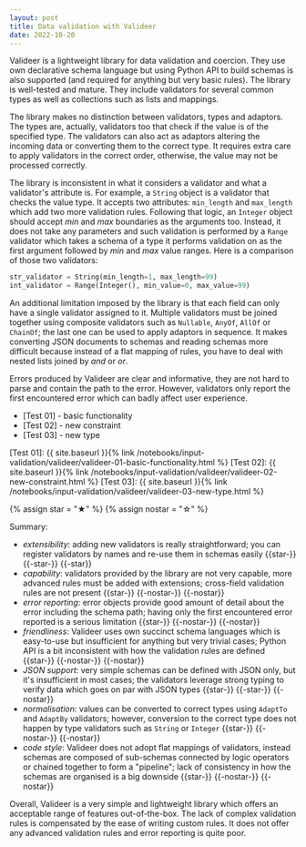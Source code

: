 ```yaml
---
layout: post
title: Data validation with Valideer
date: 2022-10-20
---
```


Valideer is a lightweight library for data validation and coercion.
They use own declarative schema language but using Python API to
build schemas is also supported (and required for anything but very
basic rules). The library is well-tested and mature. They include
validators for several common types as well as collections such as
lists and mappings.

The library makes no distinction between validators, types and
adaptors. The types are, actually, validators too that check if the
value is of the specified type. The validators can also act as
adaptors altering the incoming data or converting them to the correct
type. It requires extra care to apply validators in the correct order,
otherwise, the value may not be processed correctly.

The library is inconsistent in what it considers a validator and what
a validator's attribute is. For example, a `String` object is a
validator that checks the value type. It accepts two attributes:
`min_length` and `max_length` which add two more validation rules.
Following that logic, an `Integer` object should accept _min_ and
_max_ boundaries as the arguments too. Instead, it does not take any
parameters and such validation is performed by a `Range` validator
which takes a schema of a type it performs validation on as the first
argument followed by _min_ and _max_ value ranges. Here is a
comparison of those two validators:

```python
str_validator = String(min_length=1, max_length=99)
int_validator = Range(Integer(), min_value=0, max_value=99)
```

An additional limitation imposed by the library is that each field can
only have a single validator assigned to it. Multiple validators must
be joined together using composite validators such as `Nullable`,
`AnyOf`, `AllOf` or `ChainOf`; the last one can be used to apply
adaptors in sequence. It makes converting JSON documents to schemas
and reading schemas more difficult because instead of a flat mapping
of rules, you have to deal with nested lists joined by _and_ or _or_.

Errors produced by Valideer are clear and informative, they are not
hard to parse and contain the path to the error. However, validators
only report the first encountered error which can badly affect user
experience.

- [Test 01] - basic functionality
- [Test 02] - new constraint
- [Test 03] - new type

[Test 01]: {{ site.baseurl }}{% link /notebooks/input-validation/valideer/valideer-01-basic-functionality.html %}
[Test 02]: {{ site.baseurl }}{% link /notebooks/input-validation/valideer/valideer-02-new-constraint.html %}
[Test 03]: {{ site.baseurl }}{% link /notebooks/input-validation/valideer/valideer-03-new-type.html %}

{% assign star = "&#9733;" %}
{% assign nostar = "&#9734;" %}

Summary:

- *extensibility*: adding new validators is really straightforward;
  you can register validators by names and re-use them in schemas
  easily {{star-}} {{-star-}} {{-star}}
- *capability*: validators provided by the library are not very
  capable, more advanced rules must be added with extensions;
  cross-field validation rules are not present {{star-}} {{-nostar-}}
  {{-nostar}}
- *error reporting*: error objects provide good amount of detail about
  the error including the schema path; having only the first
  encountered error reported is a serious limitation {{star-}}
  {{-nostar-}} {{-nostar}}
- *friendliness*: Valideer uses own succinct schema languages which is
  easy-to-use but insufficient for anything but very trivial cases;
  Python API is a bit inconsistent with how the validation rules are
  defined {{star-}} {{-nostar-}} {{-nostar}}
- *JSON support*: very simple schemas can be defined with JSON only,
  but it's insufficient in most cases; the validators leverage strong
  typing to verify data which goes on par with JSON types {{star-}}
  {{-star-}} {{-nostar}}
- *normalisation*: values can be converted to correct types using
  `AdaptTo` and `AdaptBy` validators; however, conversion to the
  correct type does not happen by type validators such as `String` or
  `Integer` {{star-}} {{-nostar-}} {{-nostar}}
- *code style*: Valideer does not adopt flat mappings of validators,
  instead schemas are composed of sub-schemas connected by logic
  operators or chained together to form a "pipeline"; lack of
  consistency in how the schemas are organised is a big downside
  {{star-}} {{-nostar-}} {{-nostar}}


Overall, Valideer is a very simple and lightweight library which
offers an acceptable range of features out-of-the-box. The lack of
complex validation rules is compensated by the ease of writing custom
rules. It does not offer any advanced validation rules and error
reporting is quite poor.
